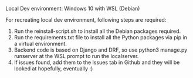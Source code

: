 Local Dev environment:
Windows 10 with WSL (Debian)

For recreating local dev environment, following steps are required:
1) Run the reinstall-script.sh to install all the Debian packages required.
2) Run the requirements.txt file to install all the Python packages via pip in a virtual environment.
3) Backend code is based on Django and DRF, so use python3 manage.py runserver at the WSL prompt to run the localserver.
4) If issues found, add them to the Issues tab in Github and they will be looked at hopefully, eventually :)
   
